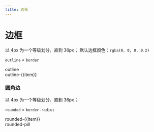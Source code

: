 ```yaml
---
title: 边框
---
```


# 边框

以 4px 为一个等级划分，直到 36px；
默认边框颜色：`rgba(0, 0, 0, 0.2)`

`outline` = `border`

<div class="pa-2 d-inline-block outline">outline</div>
<div class="pa-2 d-inline-block mr-1 mb-1" :class="`outline-${item}`" v-for="item in 9">outline-{{item}}</div>

### 圆角边

以 4px 为一个等级划分，直到 36px；

`rounded` = `border-radius`

<div class="pa-8 d-inline-block outline" :class="`rounded-${item}`" v-for="item in 9">rounded-{{item}}</div>
<div class="pa-8 d-inline-block outline rounded-pill">rounded-pill</div>

<style lang="scss">
@import '../plugin/h5-activity.scss';
</style>